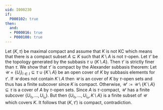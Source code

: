 ```yaml
---
uid: I000230
if:
  P000102: true
then:
  and:
  - P000016: true
  - P000100: true
---
```


Let $(K, \tau)$ be maximal compact and assume that $K$ is not KC which means that there is a compact subset $A \subseteq K$ such that $K \setminus A$ is not $\tau$-open. Let $\tau'$ be the topology generated by the subbasis $\tau \cup \{ K \setminus A \}$. Then $\tau'$ is strictly finer than $\tau$. We show that $\tau'$ is compact by the Alexander subbasis theorem: Let $\mathcal{U} = \{ U_i \}_{i \in I} \subseteq \tau \cup \{ K \setminus A \}$ be an open cover of $K$ by subbasis elements for $\tau'$. If $\mathcal{U}$ does not contain $K\setminus A$ then $\mathcal{U}$ is an cover of $K$ by $\tau$-open sets and thus has a finite subcover since $K$ is compact.
Otherwise, $\mathcal{U}' := \mathcal{U} \setminus \{ K \setminus A \} \subseteq \tau$ is a cover of $A$ by $\tau$-open sets. Since $A$ is $\tau$-compact, $\mathcal{U}'$ has a finite subcover $\{ U_{i_1}, \dots, U_{i_n} \}$. But then $\{ U_{i_1}, \dots, U_{i_n}, K \setminus A \}$ is a finite subset of $\mathcal{U}$ which covers $K$. It follows that $(K, \tau')$ is compact, contradiction.

